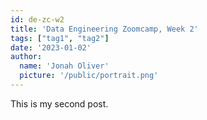 ```yaml
---
id: de-zc-w2
title: 'Data Engineering Zoomcamp, Week 2'
tags: ["tag1", "tag2"]
date: '2023-01-02'
author:
  name: 'Jonah Oliver'
  picture: '/public/portrait.png'
---
```


This is my second post.